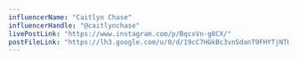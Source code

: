 ```yaml
---
influencerName: "Caitlyn Chase"
influencerHandle: "@caitlynchase"
livePostLink: "https://www.instagram.com/p/BqcxVn-g8CX/"
postFileLink: "https://lh3.google.com/u/0/d/19cC7HGkBc3vnSdanT9FHYTjNTUHm84OB"
---
```


